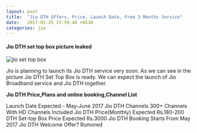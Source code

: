 ```yaml
---
layout: post
title:  "Jio DTH Offers, Price, Launch Date, Free 3 Months Service"
date:   2017-05-25 17:59:46 +0530
categories: jio
---
```


<h4>Jio DTH set top box picture leaked</h4>

![jio set top box](https://s10.postimg.org/89bx2twa1/17841992_1335178549897414_2028790312_n.jpg)

Jio is planning to launch its Jio DTH service very soon. As we can see in the picture Jio DTH Set Top Box is ready. We can expect the launch of Jio Broadband service and Jio DTH together.

**Jio DTH Price,Plans and online booking,Channel List**

Launch Date	Expected - May-June 2017
Jio DTH Channels	300+ Channels With HD Channels Included
Jio DTH Price(Monthly)	Expected Rs.180-200
DTH Set-top Box Price	Expected Rs.3000
Jio DTH Booking	Starts From May 2017
Jio DTH Welcome Offer?	Rumored
